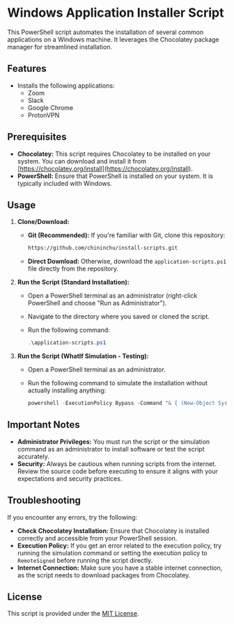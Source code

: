 # Windows Application Installer Script

This PowerShell script automates the installation of several common applications on a Windows machine. It leverages the Chocolatey package manager for streamlined installation.

## Features

* Installs the following applications:
    * Zoom
    * Slack
    * Google Chrome
    * ProtonVPN

## Prerequisites

* **Chocolatey:** This script requires Chocolatey to be installed on your system. You can download and install it from [https://chocolatey.org/install](https://chocolatey.org/install).
* **PowerShell:**  Ensure that PowerShell is installed on your system. It is typically included with Windows.

## Usage

1. **Clone/Download:**
   * **Git (Recommended):** If you're familiar with Git, clone this repository:
      ```bash
      https://github.com/chininchu/install-scripts.git
   
      ```
   * **Direct Download:** Otherwise, download the `application-scripts.ps1` file directly from the repository.

2. **Run the Script (Standard Installation):**
    * Open a PowerShell terminal as an administrator (right-click PowerShell and choose "Run as Administrator").
    * Navigate to the directory where you saved or cloned the script.
    * Run the following command:

      ```powershell
      .\application-scripts.ps1
      ```

3. **Run the Script (WhatIf Simulation - Testing):**
    * Open a PowerShell terminal as an administrator.
    * Run the following command to simulate the installation without actually installing anything:

      ```powershell
      powershell -ExecutionPolicy Bypass -Command "& { (New-Object System.Net.WebClient).DownloadString('https://raw.githubusercontent.com/chininchu/install-scripts/main/application-scripts.ps1') } -WhatIf"

      ```

## Important Notes

* **Administrator Privileges:**  You must run the script or the simulation command as an administrator to install software or test the script accurately.
* **Security:** Always be cautious when running scripts from the internet. Review the source code before executing to ensure it aligns with your expectations and security practices.

## Troubleshooting

If you encounter any errors, try the following:

* **Check Chocolatey Installation:** Ensure that Chocolatey is installed correctly and accessible from your PowerShell session.
* **Execution Policy:** If you get an error related to the execution policy, try running the simulation command or setting the execution policy to `RemoteSigned` before running the script directly.
* **Internet Connection:**  Make sure you have a stable internet connection, as the script needs to download packages from Chocolatey.

## License

This script is provided under the [MIT License](LICENSE).

